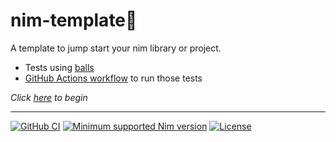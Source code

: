 # nim-template:scroll:

A template to jump start your nim library or project.

* Tests using [balls](https://github.com/disruptek/balls)
* [GitHub Actions workflow](.github/workflows/build.yml) to run those tests

_Click [here](../../../nimtemplate/generate) to begin_

---
[![GitHub CI](../../actions/workflows/build.yml/badge.svg)](../../actions)
[![Minimum supported Nim version](https://img.shields.io/badge/Nim-1.6.11+-informational?logo=Nim&labelColor=232733&color=F3D400)](https://nim-lang.org)
[![License](https://img.shields.io/github/license/Gruruya/nimtemplate?logo=GNU&logoColor=000000&labelColor=FFFFFF&color=663366)](LICENSE.md)
